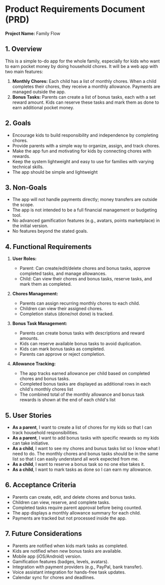 # Product Requirements Document (PRD)  
**Project Name:** Family Flow  

## 1. Overview  
This is a simple to-do app for the whole family, especially for kids who want to earn pocket money by doing household chores. It will be a web app with two main features:  

1. **Monthly Chores:** Each child has a list of monthly chores. When a child completes their chores, they receive a monthly allowance. Payments are managed outside the app.  
2. **Bonus Tasks:** Parents can create a list of bonus tasks, each with a set reward amount. Kids can reserve these tasks and mark them as done to earn additional pocket money.  

## 2. Goals  
- Encourage kids to build responsibility and independence by completing chores.  
- Provide parents with a simple way to organize, assign, and track chores.  
- Make the app fun and motivating for kids by connecting chores with rewards.  
- Keep the system lightweight and easy to use for families with varying technical skills.
- The app should be simple and lightweight 

## 3. Non-Goals  
- The app will not handle payments directly; money transfers are outside the scope.  
- The app is not intended to be a full financial management or budgeting tool.  
- No advanced gamification features (e.g., avatars, points marketplace) in the initial version.
- No features beyond the stated goals.

## 4. Functional Requirements  
1. **User Roles:**  
   - Parent: Can create/edit/delete chores and bonus tasks, approve completed tasks, and manage allowances.  
   - Child: Can view their chores and bonus tasks, reserve tasks, and mark them as completed.  

2. **Chores Management:**  
   - Parents can assign recurring monthly chores to each child.  
   - Children can view their assigned chores.  
   - Completion status (done/not done) is tracked.  

3. **Bonus Task Management:**  
   - Parents can create bonus tasks with descriptions and reward amounts.  
   - Kids can reserve available bonus tasks to avoid duplication.  
   - Kids can mark bonus tasks as completed.  
   - Parents can approve or reject completion.  

4. **Allowance Tracking:**  
   - The app tracks earned allowance per child based on completed chores and bonus tasks.  
   - Completed bonus tasks are displayed as additional rows in each child's monthly chores list
   - The combined total of the monthly allowance and bonus task rewards is shown at the end of each child's list  

## 5. User Stories  
- **As a parent**, I want to create a list of chores for my kids so that I can track household responsibilities.  
- **As a parent**, I want to add bonus tasks with specific rewards so my kids can take initiative. 
- **As a child**, I want to see my chores and bunus tasks list so I know what I need to do. The monthly chores and bonus tasks should be in the same list so that I can easily understand all work expected from me.  
- **As a child**, I want to reserve a bonus task so no one else takes it.  
- **As a child**, I want to mark tasks as done so I can earn my allowance.  

## 6. Acceptance Criteria  
- Parents can create, edit, and delete chores and bonus tasks.  
- Children can view, reserve, and complete tasks.  
- Completed tasks require parent approval before being counted.  
- The app displays a monthly allowance summary for each child.  
- Payments are tracked but not processed inside the app.  

## 7. Future Considerations  
- Parents are notified when kids mark tasks as completed.  
- Kids are notified when new bonus tasks are available.
- Mobile app (iOS/Android) version.  
- Gamification features (badges, levels, avatars).  
- Integration with payment providers (e.g., PayPal, bank transfer).  
- Voice assistant integration for hands-free task updates.  
- Calendar sync for chores and deadlines.    